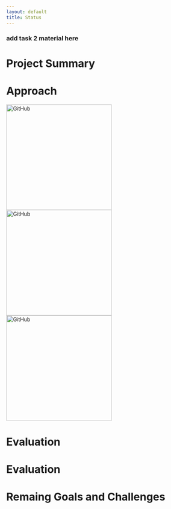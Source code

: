 ```yaml
---
layout: default
title: Status
---
```




### add task 2 material here


# Project Summary


# Approach
<img src="https://github.com/Moe202/Reward-Finder/blob/master/images/level1.jpeg" alt="GitHub" title="level 1 map" width="280" height="280" /> <img src="https://github.com/Moe202/Reward-Finder/blob/master/images/level2.jpeg" alt="GitHub" title="level 1 map" width="280" height="280" /> <img src="https://github.com/Moe202/Reward-Finder/blob/master/images/level3.jpeg" alt="GitHub" title="level 1 map" width="280" height="280" />
# Evaluation
# Evaluation


# Remaing Goals and Challenges

[1]:	https://github.com/Moe202/Reward-Finder/blob/master/images/level1.jpeg